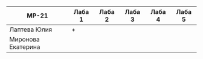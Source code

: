| MP-21 | Лаба 1 | Лаба 2 | Лаба 3 |Лаба 4 |Лаба 5 |
|---|---|---|---|---|---|
|Лаптева Юлия|+|
|Миронова Екатерина|